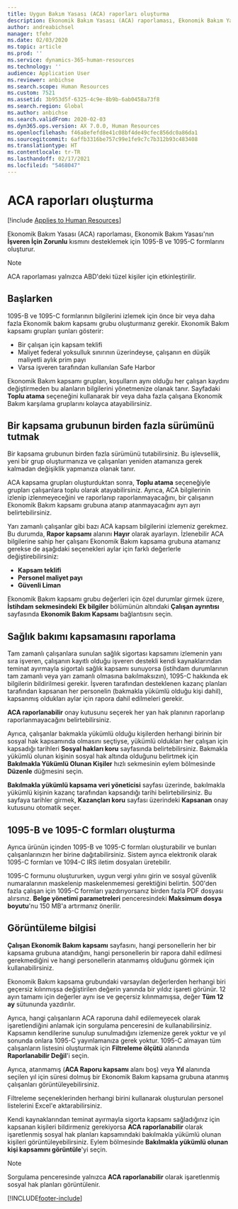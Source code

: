 ```yaml
---
title: Uygun Bakım Yasası (ACA) raporları oluşturma
description: Ekonomik Bakım Yasası (ACA) raporlaması, Ekonomik Bakım Yasası'nın **İşveren İçin Zorunlu** kısmını desteklemek için 1095-B ve 1095-C formlarını oluşturur.
author: andreabichsel
manager: tfehr
ms.date: 02/03/2020
ms.topic: article
ms.prod: ''
ms.service: dynamics-365-human-resources
ms.technology: ''
audience: Application User
ms.reviewer: anbichse
ms.search.scope: Human Resources
ms.custom: 7521
ms.assetid: 3b953d5f-6325-4c9e-8b9b-6ab0458a73f8
ms.search.region: Global
ms.author: anbichse
ms.search.validFrom: 2020-02-03
ms.dyn365.ops.version: AX 7.0.0, Human Resources
ms.openlocfilehash: f46a8efefd8e41c08bf4de49cfec856dc0a86da1
ms.sourcegitcommit: 6affb3316be757c99e1fe9c7c7b312b93c483408
ms.translationtype: HT
ms.contentlocale: tr-TR
ms.lasthandoff: 02/17/2021
ms.locfileid: "5468047"
---
```

# <a name="generate-aca-reports"></a>ACA raporları oluşturma

[!include [Applies to Human Resources](../includes/applies-to-hr.md)]

Ekonomik Bakım Yasası (ACA) raporlaması, Ekonomik Bakım Yasası'nın **İşveren İçin Zorunlu** kısmını desteklemek için 1095-B ve 1095-C formlarını oluşturur.

> [!NOTE]
> ACA raporlaması yalnızca ABD'deki tüzel kişiler için etkinleştirilir.

## <a name="getting-started"></a>Başlarken

1095-B ve 1095-C formlarının bilgilerini izlemek için önce bir veya daha fazla Ekonomik bakım kapsamı grubu oluşturmanız gerekir. Ekonomik Bakım kapsamı grupları şunları gösterir:

- Bir çalışan için kapsam teklifi
- Maliyet federal yoksulluk sınırının üzerindeyse, çalışanın en düşük maliyetli aylık prim payı
- Varsa işveren tarafından kullanılan Safe Harbor

Ekonomik Bakım kapsamı grupları, koşulların aynı olduğu her çalışan kaydını değiştirmeden bu alanların bilgilerini yönetmenize olanak tanır. Sayfadaki **Toplu atama** seçeneğini kullanarak bir veya daha fazla çalışana Ekonomik Bakım karşılama gruplarını kolayca atayabilirsiniz.

## <a name="maintaining-multiple-versions-of-a-coverage-group"></a>Bir kapsama grubunun birden fazla sürümünü tutmak

Bir kapsama grubunun birden fazla sürümünü tutabilirsiniz. Bu işlevsellik, yeni bir grup oluşturmanıza ve çalışanları yeniden atamanıza gerek kalmadan değişiklik yapmanıza olanak tanır. 

ACA kapsama grupları oluşturduktan sonra, **Toplu atama** seçeneğiyle grupları çalışanlara toplu olarak atayabilirsiniz. Ayrıca, ACA bilgilerinin izlenip izlenmeyeceğini ve raporlanıp raporlanmayacağını, bir çalışanın Ekonomik Bakım kapsamı grubuna atanıp atanmayacağını ayrı ayrı belirtebilirsiniz.

Yarı zamanlı çalışanlar gibi bazı ACA kapsam bilgilerini izlemeniz gerekmez. Bu durumda, **Rapor kapsamı** alanını **Hayır** olarak ayarlayın. İzlenebilir ACA bilgilerine sahip her çalışanı Ekonomik Bakım kapsama grubuna atamanız gerekse de aşağıdaki seçenekleri aylar için farklı değerlerle değiştirebilirsiniz:

- **Kapsam teklifi**
- **Personel maliyet payı**
- **Güvenli Liman**

Ekonomik Bakım kapsamı grubu değerleri için özel durumlar girmek üzere, **İstihdam sekmesindeki** **Ek bilgiler** bölümünün altındaki **Çalışan ayrıntısı** sayfasında **Ekonomik Bakım Kapsamı** bağlantısını seçin.

## <a name="reporting-health-care-coverage"></a>Sağlık bakımı kapsamasını raporlama

Tam zamanlı çalışanlara sunulan sağlık sigortası kapsamını izlemenin yanı sıra işveren, çalışanın kayıtlı olduğu işveren destekli kendi kaynaklarından teminat ayırmayla sigortalı sağlık kapsamı sunuyorsa (istihdam durumlarının tam zamanlı veya yarı zamanlı olmasına bakılmaksızın), 1095-C hakkında ek bilgilerin bildirilmesi gerekir. İşveren tarafından desteklenen kazanç planları tarafından kapsanan her personelin (bakmakla yükümlü olduğu kişi dahil), kapsanmış oldukları aylar için rapora dahil edilmeleri gerekir. 

**ACA raporlanabilir** onay kutusunu seçerek her yan hak planının raporlanıp raporlanmayacağını belirtebilirsiniz.

Ayrıca, çalışanlar bakmakla yükümlü olduğu kişilerden herhangi birinin bir sosyal hak kapsamında olmasını seçtiyse, yükümlü oldukları her çalışan için kapsadığı tarihleri **Sosyal hakları koru** sayfasında belirtebilirsiniz. Bakmakla yükümlü olunan kişinin sosyal hak altında olduğunu belirtmek için **Bakılmakla Yükümlü Olunan Kişiler** hızlı sekmesinin eylem bölmesinde **Düzenle** düğmesini seçin.

**Bakılmakla yükümlü kapsama veri yöneticisi** sayfası üzerinde, bakılmakla yükümlü kişinin kazanç tarafından kapsandığı tarihi belirtebilirsiniz. Bu sayfaya tarihler girmek, **Kazançları koru** sayfası üzerindeki **Kapsanan** onay kutusunu otomatik seçer.

## <a name="generate-1095-b-and-1095-c-forms"></a>1095-B ve 1095-C formları oluşturma

Ayrıca ürünün içinden 1095-B ve 1095-C formları oluşturabilir ve bunları çalışanlarınızın her birine dağıtabilirsiniz. Sistem ayrıca elektronik olarak 1095-C formları ve 1094-C IRS iletim dosyaları üretebilir.  

1095-C formunu oluştururken, uygun vergi yılını girin ve sosyal güvenlik numaralarının maskelenip maskelenmemesi gerektiğini belirtin. 500'den fazla çalışan için 1095-C formları yazdırıyorsanız birden fazla PDF dosyası alırsınız. **Belge yönetimi parametreleri** penceresindeki **Maksimum dosya boyutu**'nu 150 MB'a artırmanız önerilir.

## <a name="viewing-information"></a>Görüntüleme bilgisi

**Çalışan Ekonomik Bakım kapsamı** sayfasını, hangi personellerin her bir kapsama grubuna atandığını, hangi personellerin bir rapora dahil edilmesi gerekmediğini ve hangi personellerin atanmamış olduğunu görmek için kullanabilirsiniz.

Ekonomik Bakım kapsama grubundaki varsayılan değerlerden herhangi biri geçersiz kılınmışsa değiştirilen değerin yanında bir yıldız işareti görünür. 12 ayın tamamı için değerler aynı ise ve geçersiz kılınmamışsa, değer **Tüm 12 ay** sütununda yazdırılır.

Ayrıca, hangi çalışanların ACA raporuna dahil edilemeyecek olarak işaretlendiğini anlamak için sorgulama penceresini de kullanabilirsiniz. Kapsamın kendilerine sunulup sunulmadığını izlemenize gerek yoktur ve yıl sonunda onlara 1095-C yayınlamanıza gerek yoktur. 1095-C almayan tüm çalışanların listesini oluşturmak için **Filtreleme ölçütü** alanında **Raporlanabilir Değil**'i seçin.

Ayrıca, atanmamış (**ACA Raporu kapsamı** alanı boş) veya **Yıl** alanında seçilen yıl için süresi dolmuş bir Ekonomik Bakım kapsama grubuna atanmış çalışanları görüntüleyebilirsiniz.

Filtreleme seçeneklerinden herhangi birini kullanarak oluşturulan personel listelerini Excel'e aktarabilirsiniz.

Kendi kaynaklarından teminat ayırmayla sigorta kapsamı sağladığınız için kapsanan kişileri bildirmeniz gerekiyorsa **ACA raporlanabilir** olarak işaretlenmiş sosyal hak planları kapsamındaki bakılmakla yükümlü olunan kişileri görüntüleyebilirsiniz. Eylem bölmesinde **Bakılmakla yükümlü olunan kişi kapsamını görüntüle**'yi seçin.

> [!NOTE]
> Sorgulama penceresinde yalnızca **ACA raporlanabilir** olarak işaretlenmiş sosyal hak planları görüntülenir.


[!INCLUDE[footer-include](../includes/footer-banner.md)]